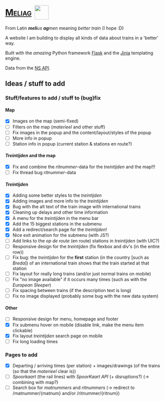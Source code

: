 # <div style="display:flex;flex-direction:row;gap:10px;align-items:center"><span style="font-variant: small-caps;">[Meliag](https://www.gijs6.nl/meliag)</span> <img src="https://www.gijs6.nl/static/meliag/Loogootje.svg" width=45></div>

From Latin _**meli**us **ag**men_ meaning _better train_ (I hope :D)

A website I am building to display all kinds of data about trains in a 'better' way.

Built with the _amazing_ Python framework [Flask](https://github.com/pallets/flask) and the [Jinja](https://github.com/pallets/jinja) templating engine.

Data from the [NS API](https://apiportal.ns.nl/).

## Ideas / stuff to add

### Stuff/features to add / stuff to (bug)fix

#### Map

- [x] Images on the map (semi-fixed)
- [ ] Filters on the map (_materieel_ and other stuff)
- [ ] Fix images in the popup and the content/layout/styles of the popup
- [ ] More info in popup
- [ ] Station info in popup (current station & stations en route?)

#### _Treintijden_ **and** the map

- [x] Fix and combine the _ritnummer_-data for the _treintijden_ and the map!!!
- [ ] Fix thread bug _ritnummer_-data

#### _Treintijden_

- [x] Adding some better styles to the _treintijden_
- [x] Adding images and more info to the _treintijden_
- [x] Bug with the alt text of the train image with international trains
- [x] Cleaning up delays and other time information
- [x] A menu for the _treintijden_ in the menu bar
- [x] Add the 15 biggest stations in the submenu
- [x] Add a redirect/search page for the _treintijden_!
- [x] Nice exit animation for the submenu (with JS?)
- [ ] Add links to the _op de route_ (en route) stations in _treintijden_ (with UIC?)
- [ ] Responsive design for the _treintijden_ (fix flexbox and div's (in the entire row))
- [ ] Fix bug: the _treintijden_ for the **first** station (in the country [such as _Breda_]) of an international train
  shows that the train started at that station
- [ ] Fix layout for really long trains (and/or just normal trains on mobile)
- [ ] Fix "no image available" if it occurs many times (such as with the _European Sleeper_)
- [ ] Fix spacing between trains (if the description text is long)
- [ ] Fix no image displayed (probably some bug with the new data system)

#### Other

- [ ] Responsive design for menu, homepage and footer
- [x] Fix submenu hover on mobile (disable link, make the menu item clickable)
- [x] Fix layout _treintijden_ search page on mobile
- [ ] Fix long loading times

### Pages to add

- [x] Departing / arriving times (per station) + images/drawings (of the trains (so that the _materieel_ clear is))
- [ ] _Spoorkaart_ (the rail lines) with _SpoorKaart API_ (+ disruptions?) (-> combining with map?)
- [ ] Search box for _matnummers_ and _ritnummers_ (-> redirect to /matnummer/{matnum} and/or /ritnummer/{ritnum})